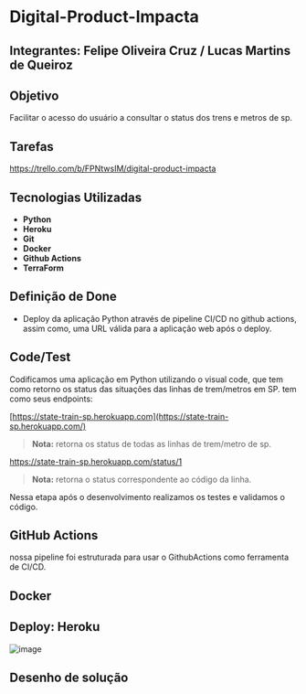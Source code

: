 # Digital-Product-Impacta
## Integrantes: Felipe Oliveira Cruz / Lucas Martins de Queiroz

## Objetivo
Facilitar o acesso do usuário a consultar o status dos trens e metros de sp.

## Tarefas
https://trello.com/b/FPNtwsIM/digital-product-impacta

## Tecnologias Utilizadas 

 -  **Python**
 -   **Heroku**
  -  **Git**
  -  **Docker**
  -  **Github Actions**
   -  **TerraForm**

## Definição de Done

 - Deploy da aplicação Python através de pipeline CI/CD no github actions, assim como, uma URL válida para a aplicação web após o deploy.

## Code/Test

Codificamos uma aplicação em Python utilizando o visual code, que tem como retorno os status das situações das linhas de trem/metros em SP.
tem como seus endpoints:

[https://state-train-sp.herokuapp.com](https://state-train-sp.herokuapp.com/)
   > **Nota:** retorna os status de todas as linhas de trem/metro de sp.
   
https://state-train-sp.herokuapp.com/status/1
> **Nota:** retorna o status correspondente ao código da linha.

Nessa etapa após o desenvolvimento realizamos os testes e validamos o código.

## GitHub Actions 

 nossa pipeline foi estruturada para usar o GithubActions como ferramenta de CI/CD.

## Docker

## Deploy: Heroku
![image](https://user-images.githubusercontent.com/52111260/197298902-8b659e4c-7c15-4971-9518-e319b0d1dd98.png)

## Desenho de solução

